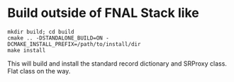 # Build outside of FNAL Stack like

```
mkdir build; cd build
cmake .. -DSTANDALONE_BUILD=ON -DCMAKE_INSTALL_PREFIX=/path/to/install/dir
make install
```

This will build and install the standard record dictionary and SRProxy class. Flat class on the way.